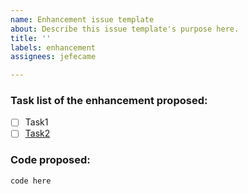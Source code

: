 ```yaml
---
name: Enhancement issue template
about: Describe this issue template's purpose here.
title: ''
labels: enhancement
assignees: jefecame

---
```


### Task list of the enhancement proposed:
- [ ] Task1
- [ ] [Task2](Task2Link)

### Code proposed:
```
code here
```
